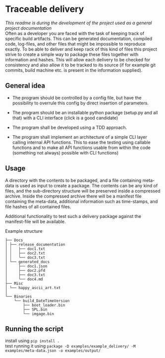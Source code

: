 # Traceable delivery
*This readme is during the development of the project used as a general project documentation*   
Often as a developer you are faced with the task of keeping track of specific build artifacts. This can be generated
documentation, compiled code, log-files, and other files that might be impossible to reproduce exactly. To be able to
deliver and keep rack of this kind of files this project strive to create a simple way to package these files together 
with information and hashes. This will allow each delivery to be checked for consistency and also allow it to be tracked
to its source (if for example git commits, build machine etc. is present in the information supplied).

## General idea
- The program should be controlled by a config file, but have the possibility to overrule this config by direct insertion
of parameters.
  
- The program should be an installable python package (setup.py and all that) with a CLI interface (click is a good
  candidate)
  
- The program shall be developed using a TDD approach.

- The program shall implement an architecture of a simple CLI layer calling internal API functions. This to ease the
testing using callable functions and to make all API functions usable from within the code (something not always)
  possible with CLI functions)
  
## Usage
A directory with the contents to be packaged, and a file containing meta-data is used as input to create a package. The
contents can be any kind of files, and the sub-directory structure will be preserved inside a compressed archive. Inside
the compressed archive there will be a manifest file containing the meta-data, additional information such as
time-stamps, and file hashes of all contained files.

Additional functionality to test such a delivery package against the manifest-file will be available.

Example structure
```
├── Docs
│ ├── release_documentation
│ │   ├── doc1.txt
│ │   ├── doc2.txt
│ │   └── doc3.txt
│ └── generated_docs
│     ├── doc1.json
│     ├── doc2.pfd
│     ├── doc3.txt
│     └── doc4.md
├── Misc
│ └── happy_ascii_art.txt
│ 
└── Binaries
    └── build_DateTimeVersion
        ├── boot_loader.bin
        ├── SPL.bin
        └── imgage.bin
```

## Running the script
install using `pip install .`   
test running it using `package -D examples/example_delivery/ -M examples/meta-data.json -o examples/output/ `
